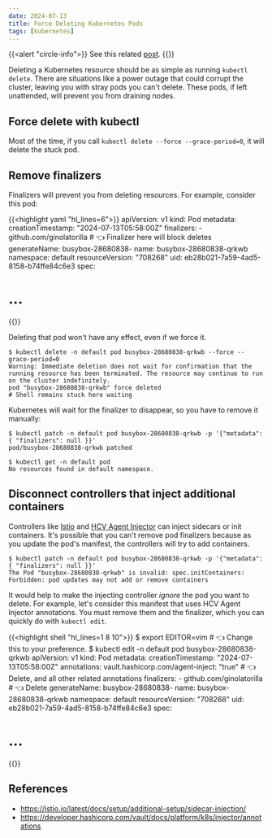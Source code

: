 ```yaml
---
date: 2024-07-13
title: Force Deleting Kubernetes Pods
tags: [kubernetes]
---
```


{{<alert "circle-info">}}
See this related [post](/wiki/deleting-a-namespace-gracefully/).
{{</alert>}}

Deleting a Kubernetes resource should be as simple as running `kubectl delete`. There are situations
like a power outage that could corrupt the cluster, leaving you with stray pods you can't delete. These pods,
if left unattended, will prevent you from draining nodes.

## Force delete with kubectl

Most of the time, if you call `kubectl delete --force --grace-period=0`, it will delete the stuck pod.

## Remove finalizers

Finalizers will prevent you from deleting resources. For example, consider this pod:

{{<highlight yaml "hl_lines=6">}}
apiVersion: v1
kind: Pod
metadata:
  creationTimestamp: "2024-07-13T05:58:00Z"
  finalizers:
    - github.com/ginolatorilla  # 👈 Finalizer here will block deletes
  generateName: busybox-28680838-
  name: busybox-28680838-qrkwb
  namespace: default
  resourceVersion: "708268"
  uid: eb28b021-7a59-4ad5-8158-b74ffe84c6e3
spec:
  # ...
{{</highlight>}}

Deleting that pod won't have any effect, even if we force it.

```shell
$ kubectl delete -n default pod busybox-28680838-qrkwb --force --grace-period=0
Warning: Immediate deletion does not wait for confirmation that the running resource has been terminated. The resource may continue to run on the cluster indefinitely.
pod "busybox-28680838-qrkwb" force deleted
# Shell remains stuck here waiting
```

Kubernetes will wait for the finalizer to disappear, so you have to remove it manually:

```shell
$ kubectl patch -n default pod busybox-28680838-qrkwb -p '{"metadata": { "finalizers": null }}'
pod/busybox-28680838-qrkwb patched

$ kubectl get -n default pod
No resources found in default namespace.
```

## Disconnect controllers that inject additional containers

Controllers like [Istio](https://istio.io/) and [HCV Agent Injector](https://developer.hashicorp.com/vault/docs/platform/k8s/injector)
can inject sidecars or init containers. It's possible that you can't remove pod finalizers because as you update the pod's
manifest, the controllers will try to add containers.

```shell
$ kubectl patch -n default pod busybox-28680838-qrkwb -p '{"metadata": { "finalizers": null }}'
The Pod "busybox-28680838-qrkwb" is invalid: spec.initContainers: Forbidden: pod updates may not add or remove containers
```

It would help to make the injecting controller _ignore_ the pod you want to delete. For example, let's consider
this manifest that uses HCV Agent Injector annotations. You must remove them and the finalizer, which you can
quickly do with `kubectl edit`.

{{<highlight shell "hl_lines=1 8 10">}}
$ export EDITOR=vim                                     # 👈 Change this to your preference.
$ kubectl edit -n default pod busybox-28680838-qrkwb
apiVersion: v1
kind: Pod
metadata:
  creationTimestamp: "2024-07-13T05:58:00Z"
  annotations:
    vault.hashicorp.com/agent-inject: "true"            # 👈 Delete, and all other related annotations
  finalizers:
    - github.com/ginolatorilla                          # 👈 Delete
  generateName: busybox-28680838-
  name: busybox-28680838-qrkwb
  namespace: default
  resourceVersion: "708268"
  uid: eb28b021-7a59-4ad5-8158-b74ffe84c6e3
spec:
  # ...
{{</highlight>}}

## References

- <https://istio.io/latest/docs/setup/additional-setup/sidecar-injection/>
- <https://developer.hashicorp.com/vault/docs/platform/k8s/injector/annotations>
